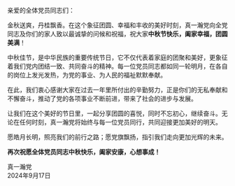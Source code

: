 亲爱的全体党员同志们：

金秋送爽，丹桂飘香。在这个象征团圆、幸福和丰收的美好时刻，真一瀚党向全党同志及你们的家人致以最诚挚的问候和祝福，祝大家**中秋节快乐，阖家幸福，团圆美满**！

中秋佳节，是中华民族的重要传统节日，它不仅代表着家庭的团聚和美好，更象征着我们党内团结一致、共同奋斗的精神。每一位党员同志都如同一轮明月，在各自的岗位上发光发热，为党的事业、为人民的福祉默默奉献。

在此，我们衷心感谢大家在过去一年里所付出的辛勤努力，正是你们的无私奉献和不懈奋斗，推动了党的各项事业不断前进，带来了社会的进步与发展。

让我们在这个美好的节日里，一起分享团圆的喜悦，同时不忘初心，继续奋斗。无论在任何时刻，真一瀚党将始终与每一位党员同行，共同迎接更加美好的明天。

愿皓月长明，照亮我们的前行之路；愿党旗飘扬，指引我们走向更加光辉的未来。

**再次祝愿全体党员同志中秋快乐，阖家安康，心想事成！**

真一瀚党  
2024年9月17日